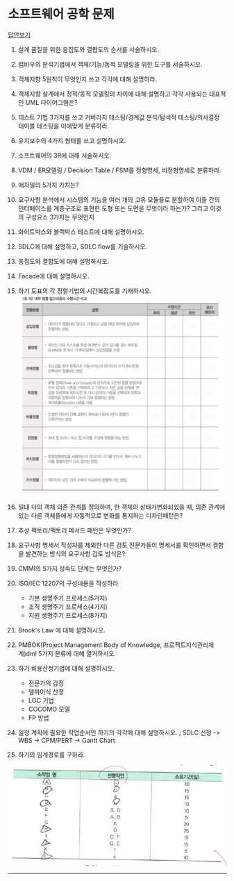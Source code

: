 # 소프트웨어 공학 문제

[답안보기](https://github.com/ChoboDeveloper/cs-study/blob/main/1_Software-Engineering/swengquiz_answer.md)

1. 설계 품질을 위한 응집도와 결합도의 순서를 서술하시오.

2. 럼바우의 분석기법에서 객체/기능/동적 모델링을 위한 도구를 서술하시오.

3. 객체지향 5원칙이 무엇인지 쓰고 각각에 대해 설명하라.

4. 객체지향 설계에서 정적/동적 모델링의 차이에 대해 설명하고 각각 사용되는 대표적인 UML 다이어그램은?

5. 테스트 기법 3가지를 쓰고 커버리지 테스팅/경계값 분석/탐색적 테스팅/의사결정 테이블 테스팅을 이에맞게 분류하라.

6. 유지보수의 4가지 형태를 쓰고 설명하시오.

7. 소프트웨어의 3R에 대해 서술하시오.

8. VDM /  ER모델링 / Decision Table / FSM를 정형명세, 비정형명세로 분류하라.

9. 애자일의 5가지 가치는?

10. 요구사항 분석에서 시스템의 기능을 여러 개의 고유 모듈들로 분할하여 이들 간의 인터페이스를 
    계층구조로 표현한 도형 또는 도면을 무엇이라 하는가? 그리고 이것의 구성요소 3가지는 무엇인지 
    
11. 화이트박스와 블랙박스 테스트에 대해 설명하시오.

12. SDLC에 대해 설명하고, SDLC flow를 기술하시오.

13. 응집도와 결합도에 대해 설명하시오.

14. Facade에 대해 설명하시오.

15. 하기 도표의 각 정렬기법의 시간복잡도를 기재하시오.
    ![sorting](./assets/photo.jpeg)

    

16. 일대 다의 객체 의존 관계를 정의하며, 한 객체의 상태가변화되었을 때, 의존 관계에 있는 다른 객체들에게 자동적으로
    변화를 통지하는 디자인패턴은?

17. 추상 팩토리/팩토리 메서드 패턴은 무엇인가?

18. 요구사항 명세서 작성자를 제외한 다른 검토 전문가들이 명세서를 확인하면서 결함을 발견하는 방식의 요구사항 검토 방식은?

19. CMMI의 5가지 성숙도 단계는 무엇인가?

20. ISO/IEC 12207의 구성내용을 작성하라
    * 기본 생명주기 프로세스(5가지)
    * 조직 생명주기 프로세스(4가지)
    * 지원 생명주기 프로세스(8가지)

21. Brook's Law 에 대해 설명하시오.

22. PMBOK(Project Management Body of Knowledge, 프로젝트지식관리체계)dml 5가지 분류에 대해 열거하시오.

23. 하기 비용산정기법에 대해 설명하시오.
    * 전문가의 감정
    * 델파이식 산정
    * LOC 기법
    * COCOMO 모델
    * FP 방법

24. 일정 계획에 필요한 작업순서인 하기의 각각에 대해 설명하시오.
    ; SDLC 선정 -> WBS -> CPM/PERT -> Gantt Chart

25. 하기의 임계경로를 구하라.

![cp](./assets/quiz26-cp.png)


















---